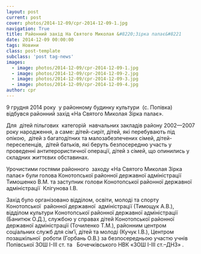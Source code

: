 ```yaml
---
layout: post
current: post
cover: photos/2014-12-09/cpr-2014-12-09-1.jpg
navigation: True
title: Районний захід На Святого Миколая &#8220;Зірка палає&#8221
date: 2014-12-09 00:00:00
tags: Новини
class: post-template
subclass: 'post tag-news'
images:
  - image: photos/2014-12-09/cpr-2014-12-09-1.jpg
  - image: photos/2014-12-09/cpr-2014-12-09-2.jpg
  - image: photos/2014-12-09/cpr-2014-12-09-3.jpg
  - image: photos/2014-12-09/cpr-2014-12-09-4.jpg
author: cpr
---
```


9 грудня 2014 року  у районному будинку культури  (с. Попівка)  відбувся районний захід «На Святого Миколая Зірка палає».

Для  дітей пільгових  категорій  навчальних закладів району 2002—2007 року народження, а саме: дітей-сиріт, дітей, які перебувають під опікою,  дітей з багатодітних та малозабезпечених сімей, дітей-переселенців,  дітей батьків, які беруть безпосередню участь у проведенні антитерористичної операції, дітей з сімей, що опинились у складних життєвих обставинах.

Урочистими гостями районного  заходу «На Святого Миколая Зірка палає» були голова Конотопської районної державної адміністрації Тимошенко В.М. та заступник голови Конотопської районної державної адміністрації  Клігунова І.В.

Захід було організовано відділом, освіти, молоді та спорту Конотопської  районної державної  адміністрації (Тимощук А.В.), відділом культури Конотопської районної державної адміністрації (Банитюк О.Д.), службою у справах дітей Конотопської районної державної адміністрації (Точиленко Т.М.), районним центром соціальних служб для сім’ї, дітей та молоді (Кучук І.В.), Центром позашкільної  роботи (Горбань О.В.) за безпосередньою участю учнів Попівської ЗОШ І-ІІІ ст. та   Бочечківського НВК «ЗОШ І-ІІІ ст.–ДНЗ» .